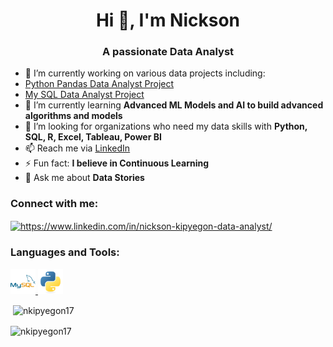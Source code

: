 <h1 align="center">Hi 👋, I'm Nickson</h1>
<h3 align="center">A passionate Data Analyst</h3>


- 🔭 I’m currently working on various data projects including:
- [Python Pandas Data Analyst Project](https://github.com/NickTheDataAnalyst/Data-Correlation-Check-With-Python/blob/main/Data_Correlation_Check_with_Python.ipynb)
- [My SQL Data Analyst Project](https://github.com/nkipyegon17/MySQL-Code/blob/main/SQLQuery3%20Portfolio%20Project.sql)
- 🌱 I’m currently learning **Advanced ML Models and AI to build advanced algorithms and models**
- 🤝 I’m looking for organizations who need my data skills with **Python, SQL, R, Excel, Tableau, Power BI**
- 📫 Reach me via [LinkedIn](https://www.linkedin.com/in/nickson-kipyegon-data-analyst/)
- ⚡ Fun fact: **I believe in Continuous Learning**
- 💬 Ask me about **Data Stories**

<h3 align="left">Connect with me:</h3>
<p align="left">
<a href="https://linkedin.com/in/https://www.linkedin.com/in/nickson-kipyegon-data-analyst/" target="blank"><img align="center" src="https://raw.githubusercontent.com/rahuldkjain/github-profile-readme-generator/master/src/images/icons/Social/linked-in-alt.svg" alt="https://www.linkedin.com/in/nickson-kipyegon-data-analyst/" height="30" width="40" /></a>
</p>

<h3 align="left">Languages and Tools:</h3>
<p align="left"> <a href="https://www.mysql.com/" target="_blank" rel="noreferrer"> <img src="https://raw.githubusercontent.com/devicons/devicon/master/icons/mysql/mysql-original-wordmark.svg" alt="mysql" width="40" height="40"/> </a> <a href="https://www.python.org" target="_blank" rel="noreferrer"> <img src="https://raw.githubusercontent.com/devicons/devicon/master/icons/python/python-original.svg" alt="python" width="40" height="40"/> </a> </p>





<p>&nbsp;<img align="center" src="https://github-readme-stats.vercel.app/api?username=nkipyegon17&show_icons=true&locale=en" alt="nkipyegon17" /></p>

<p><img align="center" src="https://github-readme-streak-stats.herokuapp.com/?user=nkipyegon17&" alt="nkipyegon17" /></p>
